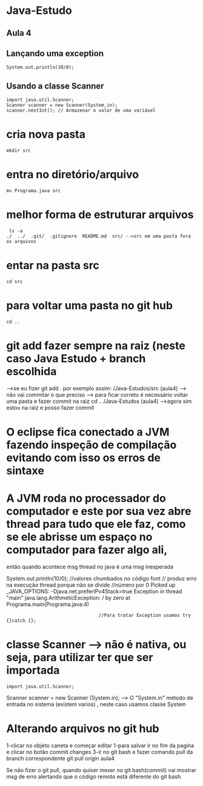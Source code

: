 # Java-Estudo

## Aula 4

## Lançando uma exception

```
System.out.println(10/0);
```  

## Usando a classe Scanner

```
import java.util.Scanner;
Scanner scanner = new Scanner(System.in);
scanner.nextInt(); // Armazenar o valor de uma variável
```  

# cria nova pasta
```
mkdir src
```

# entra no diretório/arquivo
```
mv Programa.java src
```

# melhor forma de estruturar arquivos
```
 ls -a
./  ../  .git/  .gitignore  README.md  src/ -->src em uma pasta fora os arquivos 
```

# entar na pasta src
```
cd src
```

# para voltar uma pasta no git hub
```
cd ..
```

# git add fazer sempre na raiz (neste caso Java Estudo + branch escolhida
-->se eu fizer git add . por exemplo assim: /Java-Estudos/src (aula4)
--> não vai commitar o que preciso
--> para ficar correto é necessário voltar uma pasta e fazer commit na raiz
cd ..
/Java-Estudos (aula4) -->agora sim estou na raiz e posso fazer commit



# O eclipse fica conectado a JVM fazendo inspeção de compilação evitando com isso os erros de sintaxe

# A JVM roda no processador do computador e este por sua vez abre thread para tudo que ele faz, como se ele abrisse um espaço no computador para fazer algo ali, 
então quando acontece msg thread no java é uma msg inesperada

System.out.println(10/0); //valores chumbados no código font
                          // produz erro na execução thread porque não se divide //número por 0
						              Picked up _JAVA_OPTIONS: -Djava.net.preferIPv4Stack=true
						              Exception in thread "main" java.lang.ArithmeticException: / by zero at Programa.main(Programa.java:4)
                          
						              //Para tratar Exception usamos try {}catch {};

# classe Scanner --> não é nativa, ou seja, para utilizar ter que ser importada
```
import java.util.Scanner;
```

Scanner scanner = new Scanner (System.in); --> O "System.in" método de entrada no sistema (existem varios) , neste caso usamos classe System

# Alterando arquivos no git hub
1-clicar no objeto caneta e começar editar
1-para salvar ir no fim da pagina e clicar no botão commit changes
3-ir no git bash e fazer comando pull da branch correspondente
git pull origin aula4

Se não fizer o git pull, quando quiser mexer no git bash(commit) vai mostrar msg de erro alertando que o código remoto está diferente do git bash


			
